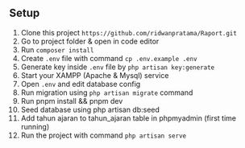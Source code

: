 ## Setup

1. Clone this project `https://github.com/ridwanpratama/Raport.git`
2. Go to project folder & open in code editor
3. Run `composer install`
4. Create `.env` file with command `cp .env.example .env`
5. Generate key inside `.env` file by `php artisan key:generate`
6. Start your XAMPP (Apache & Mysql) service
7. Open `.env` and edit database config
8. Run migration using `php artisan migrate` command
9. Run pnpm install && pnpm dev
10. Seed database using php artisan db:seed
11. Add tahun ajaran to tahun_ajaran table in phpmyadmin (first time running)
12. Run the project with command `php artisan serve`
